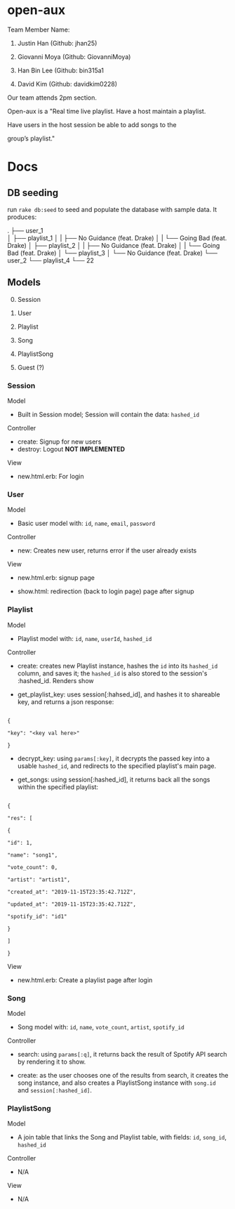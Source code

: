 # open-aux

  

Team Member Name:

1. Justin Han (Github: jhan25)

2. Giovanni Moya (Github: GiovanniMoya)

3. Han Bin Lee (Github: bin315a1

4. David Kim (Github: davidkim0228)

Our team attends 2pm section.

Open-aux is a "Real time live playlist. Have a host maintain a playlist.

Have users in the host session be able to add songs to the

group’s playlist."
  

# Docs

## DB seeding

run `rake db:seed` to seed and populate the database with sample data. It produces:

.
├── user_1                 
│   ├── playlist_1
│   |   ├── No Guidance (feat. Drake)
│   |   └── Going Bad (feat. Drake)
│   ├── playlist_2
│   |   ├── No Guidance (feat. Drake)
│   |   └── Going Bad (feat. Drake)
│   └── playlist_3
│       └── No Guidance (feat. Drake)
└── user_2
    └── playlist_4
        └── 22


## Models

0. Session

1. User

2. Playlist

3. Song

4. PlaylistSong

5. Guest (?)

  

### Session

Model
- Built in Session model; Session will contain the data: `hashed_id`

Controller
- create: Signup for new users
- destroy: Logout **NOT IMPLEMENTED**

  

View

- new.html.erb: For login

  

### User

  

Model

- Basic user model with: `id`, `name`, `email`, `password`

  

Controller

- new: Creates new user, returns error if the user already exists

  

View

- new.html.erb: signup page

- show.html: redirection (back to login page) page after signup

  

### Playlist

  

Model

- Playlist model with: `id`, `name`, `userId`, `hashed_id`

  

Controller

- create: creates new Playlist instance, hashes the `id` into its `hashed_id` column, and saves it; the `hashed_id` is also stored to the session's :hashed_id. Renders show

- get_playlist_key: uses session[:hahsed_id], and hashes it to shareable key, and returns a json response:

```

{

"key": "<key val here>"

}

```

- decrypt_key: using `params[:key]`, it decrypts the passed key into a usable `hashed_id`, and redirects to the specified playlist's main page.

- get_songs: using session[:hashed_id], it returns back all the songs within the specified playlist:

```

{

"res": [

{

"id": 1,

"name": "song1",

"vote_count": 0,

"artist": "artist1",

"created_at": "2019-11-15T23:35:42.712Z",

"updated_at": "2019-11-15T23:35:42.712Z",

"spotify_id": "id1"

}

]

}

```

  

View

- new.html.erb: Create a playlist page after login

  

### Song

  

Model

- Song model with: `id`, `name`, `vote_count`, `artist`, `spotify_id`

  

Controller

- search: using `params[:q]`, it returns back the result of Spotify API search by rendering it to show.

- create: as the user chooses one of the results from search, it creates the song instance, and also creates a PlaylistSong instance with `song.id` and `session[:hashed_id]`.

  

### PlaylistSong

  
Model

- A join table that links the Song and Playlist table, with fields: `id`, `song_id`, `hashed_id`

  

Controller

- N/A

  

View

- N/A